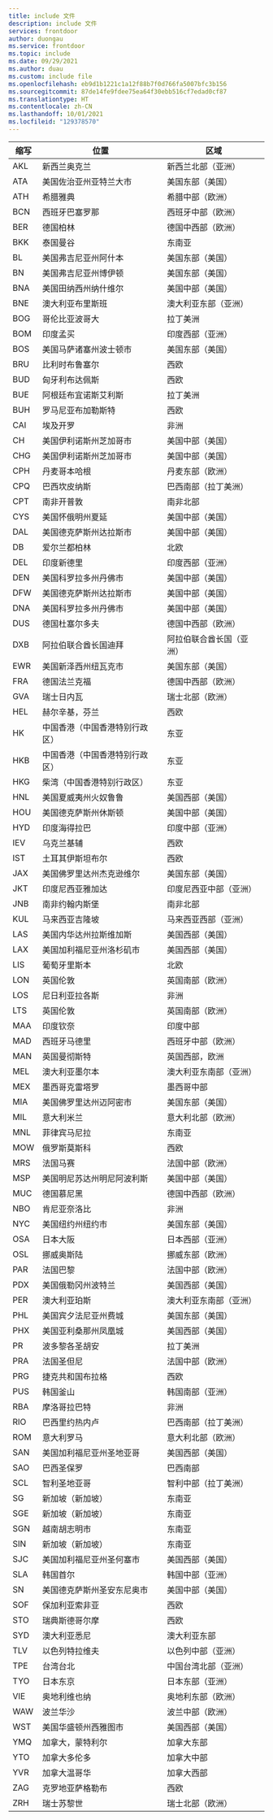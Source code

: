 ```yaml
---
title: include 文件
description: include 文件
services: frontdoor
author: duongau
ms.service: frontdoor
ms.topic: include
ms.date: 09/29/2021
ms.author: duau
ms.custom: include file
ms.openlocfilehash: eb9d1b1221c1a12f88b7f0d766fa5007bfc3b156
ms.sourcegitcommit: 87de14fe9fdee75ea64f30ebb516cf7edad0cf87
ms.translationtype: HT
ms.contentlocale: zh-CN
ms.lasthandoff: 10/01/2021
ms.locfileid: "129378570"
---
```

| 缩写 | 位置 | 区域 |
| --- | --- | --- |
| AKL | 新西兰奥克兰 | 新西兰北部（亚洲） |
| ATA | 美国佐治亚州亚特兰大市 | 美国东部（美国） |
| ATH | 希腊雅典 | 希腊中部（欧洲） |
| BCN | 西班牙巴塞罗那 | 西班牙中部（欧洲） |
| BER | 德国柏林 | 德国中西部（欧洲） |
| BKK | 泰国曼谷 | 东南亚 |
| BL  | 美国弗吉尼亚州阿什本 | 美国东部（美国） |
| BN  | 美国弗吉尼亚州博伊顿 | 美国东部（美国） |
| BNA | 美国田纳西州纳什维尔 | 美国中部（美国） |
| BNE | 澳大利亚布里斯班 | 澳大利亚东部（亚洲） |
| BOG | 哥伦比亚波哥大 | 拉丁美洲 |
| BOM | 印度孟买 | 印度西部（亚洲） |
| BOS | 美国马萨诸塞州波士顿市 | 美国东部（美国） |
| BRU | 比利时布鲁塞尔 | 西欧 |
| BUD | 匈牙利布达佩斯 | 西欧 |
| BUE | 阿根廷布宜诺斯艾利斯 | 拉丁美洲 |
| BUH | 罗马尼亚布加勒斯特 | 西欧 |
| CAI | 埃及开罗 | 非洲 |
| CH  | 美国伊利诺斯州芝加哥市 | 美国中部（美国） |
| CHG | 美国伊利诺斯州芝加哥市 | 美国中部（美国） |
| CPH | 丹麦哥本哈根 | 丹麦东部（欧洲） |
| CPQ | 巴西坎皮纳斯 | 巴西南部（拉丁美洲） |
| CPT | 南非开普敦 | 南非北部 |
| CYS | 美国怀俄明州夏延 | 美国中部（美国） |
| DAL | 美国德克萨斯州达拉斯市 | 美国中部（美国） |
| DB  | 爱尔兰都柏林 | 北欧 |
| DEL | 印度新德里 | 印度西部（亚洲） |
| DEN | 美国科罗拉多州丹佛市 | 美国中部（美国） |
| DFW | 美国德克萨斯州达拉斯市 | 美国中部（美国） |
| DNA | 美国科罗拉多州丹佛市 | 美国中部（美国） |
| DUS | 德国杜塞尔多夫 | 德国中西部（欧洲） |
| DXB | 阿拉伯联合酋长国迪拜 | 阿拉伯联合酋长国（亚洲） |
| EWR | 美国新泽西州纽瓦克市 | 美国东部（美国） |
| FRA | 德国法兰克福 | 德国中西部（欧洲） |
| GVA | 瑞士日内瓦 | 瑞士北部（欧洲） |
| HEL | 赫尔辛基，芬兰 | 西欧 |
| HK  | 中国香港（中国香港特别行政区） | 东亚 |
| HKB | 中国香港（中国香港特别行政区） | 东亚 |
| HKG | 柴湾（中国香港特别行政区） | 东亚 |
| HNL | 美国夏威夷州火奴鲁鲁 | 美国西部（美国） |
| HOU | 美国德克萨斯州休斯顿 | 美国中部（美国） |
| HYD | 印度海得拉巴 | 印度中部（亚洲） |
| IEV | 乌克兰基辅 | 西欧 |
| IST | 土耳其伊斯坦布尔 | 西欧 |
| JAX | 美国佛罗里达州杰克逊维尔 | 美国东部（美国） |
| JKT | 印度尼西亚雅加达 | 印度尼西亚中部（亚洲） |
| JNB | 南非约翰内斯堡 | 南非北部 |
| KUL | 马来西亚吉隆坡 | 马来西亚西部（亚洲） |
| LAS | 美国内华达州拉斯维加斯 | 美国西部（美国） |
| LAX | 美国加利福尼亚州洛杉矶市 | 美国西部（美国） |
| LIS | 葡萄牙里斯本 | 北欧 |
| LON | 英国伦敦 | 英国南部（欧洲） |
| LOS | 尼日利亚拉各斯 | 非洲 |
| LTS | 英国伦敦 | 英国南部（欧洲） |
| MAA | 印度钦奈 | 印度中部 |
| MAD | 西班牙马德里 | 西班牙中部（欧洲） |
| MAN | 英国曼彻斯特 | 英国西部，欧洲 |
| MEL | 澳大利亚墨尔本 | 澳大利亚东南部（亚洲） |
| MEX | 墨西哥克雷塔罗 | 墨西哥中部 |
| MIA | 美国佛罗里达州迈阿密市 | 美国东部（美国） |
| MIL | 意大利米兰 | 意大利北部（欧洲） |
| MNL | 菲律宾马尼拉 | 东南亚 |
| MOW | 俄罗斯莫斯科 | 西欧 |
| MRS | 法国马赛 | 法国中部（欧洲） |
| MSP | 美国明尼苏达州明尼阿波利斯 | 美国中部（美国） |
| MUC | 德国慕尼黑 | 德国中西部（欧洲） |
| NBO | 肯尼亚奈洛比 | 非洲 |
| NYC | 美国纽约州纽约市 | 美国东部（美国） |
| OSA | 日本大阪 | 日本西部（亚洲） |
| OSL | 挪威奥斯陆 | 挪威东部（欧洲） |
| PAR | 法国巴黎 | 法国中部（欧洲） |
| PDX | 美国俄勒冈州波特兰 | 美国西部（美国） |
| PER | 澳大利亚珀斯 | 澳大利亚东南部（亚洲） |
| PHL | 美国宾夕法尼亚州费城 | 美国东部（美国） |
| PHX | 美国亚利桑那州凤凰城 | 美国西部（美国） |
| PR  | 波多黎各圣胡安 | 拉丁美洲 |
| PRA | 法国圣但尼 | 法国中部（欧洲） |
| PRG | 捷克共和国布拉格 | 西欧 |
| PUS | 韩国釜山 | 韩国南部（亚洲） |
| RBA | 摩洛哥拉巴特 | 非洲 |
| RIO | 巴西里约热内卢 | 巴西南部（拉丁美洲） |
| ROM | 意大利罗马 | 意大利北部（欧洲） |
| SAN | 美国加利福尼亚州圣地亚哥 | 美国西部（美国） |
| SAO | 巴西圣保罗 | 巴西南部 |
| SCL | 智利圣地亚哥 | 智利中部（拉丁美洲） |
| SG  | 新加坡（新加坡） | 东南亚 |
| SGE | 新加坡（新加坡） | 东南亚 |
| SGN | 越南胡志明市 | 东南亚 |
| SIN | 新加坡（新加坡） | 东南亚 |
| SJC | 美国加利福尼亚州圣何塞市 | 美国西部（美国） |
| SLA | 韩国首尔 | 韩国中部（亚洲） |
| SN  | 美国德克萨斯州圣安东尼奥市 | 美国中部（美国） |
| SOF | 保加利亚索非亚 | 西欧 |
| STO | 瑞典斯德哥尔摩 | 西欧 |
| SYD | 澳大利亚悉尼 | 澳大利亚东部 |
| TLV | 以色列特拉维夫 | 以色列中部（亚洲） |
| TPE | 台湾台北 | 中国台湾北部（亚洲） |
| TYO | 日本东京 | 日本东部（亚洲） |
| VIE | 奥地利维也纳 | 奥地利东部（欧洲） |
| WAW | 波兰华沙 | 波兰中部（欧洲） |
| WST | 美国华盛顿州西雅图市 | 美国西部（美国） |
| YMQ | 加拿大，蒙特利尔 | 加拿大东部 |
| YTO | 加拿大多伦多 | 加拿大中部 |
| YVR | 加拿大温哥华 | 加拿大西部 |
| ZAG | 克罗地亚萨格勒布 | 西欧 |
| ZRH | 瑞士苏黎世 | 瑞士北部（欧洲） |
